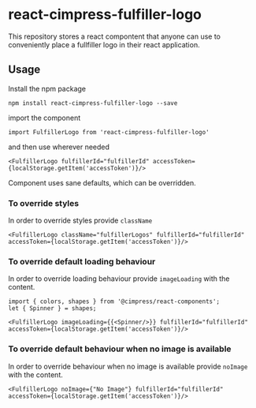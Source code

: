 # react-cimpress-fulfiller-logo

This repository stores a react compontent that anyone can use to conveniently place a fullfiller logo in their react application.

## Usage

Install the npm package

`npm install react-cimpress-fulfiller-logo --save`

import the component

`import FulfillerLogo from 'react-cimpress-fulfiller-logo'`

and then use wherever needed

`<FulfillerLogo fulfillerId="fulfillerId" accessToken={localStorage.getItem('accessToken')}/>`

Component uses sane defaults, which can be overridden.

### To override styles

In order to override styles provide `className`

`<FulfillerLogo className="fulfillerLogos" fulfillerId="fulfillerId" accessToken={localStorage.getItem('accessToken')}/>`

### To override default loading behaviour

In order to override loading behaviour provide `imageLoading` with the content.

    import { colors, shapes } from '@cimpress/react-components';
    let { Spinner } = shapes;

    <FulfillerLogo imageLoading={{<Spinner/>}} fulfillerId="fulfillerId" accessToken={localStorage.getItem('accessToken')}/>

### To override default behaviour when no image is available

In order to override behaviour when no image is available provide `noImage` with the content.

    <FulfillerLogo noImage={"No Image"} fulfillerId="fulfillerId" accessToken={localStorage.getItem('accessToken')}/>
